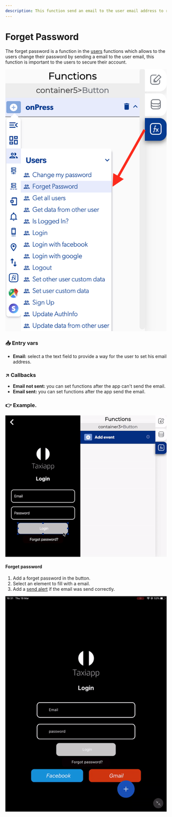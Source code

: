 ```yaml
---
description: This function send an email to the user email address to recover his password.
---
```


# Forget Password

The forget password is a function in the [users](./) functions which allows to the users change their password by sending a email to the user email, this function is important to the users to secure their account.

![](../../../.gitbook/assets/captura-de-pantalla-2020-02-10-a-la-s-10.34.27.png)

### 📥 Entry vars <a id="entry-vars"></a>

* **Email:** select a the text field to provide a way for the user to set his email address.

### ↗ Callbacks <a id="entry-vars"></a>

* **Email not sent:** you can set functions after the app can't send the email.
* **Email sent:** you can set functions after the app send the email.

### 👉 Example. 

![](../../../.gitbook/assets/ezgif.com-video-to-gif-16.gif)

#### Forget password

1. Add a forget password in the button.
2. Select an element to fill with a email.
3. Add a [send alert](../notifications/send-alert.md) if the email was send correctly. 

![The user will recibe a email to change his password](../../../.gitbook/assets/ezgif.com-video-to-gif-17%20%282%29.gif)



